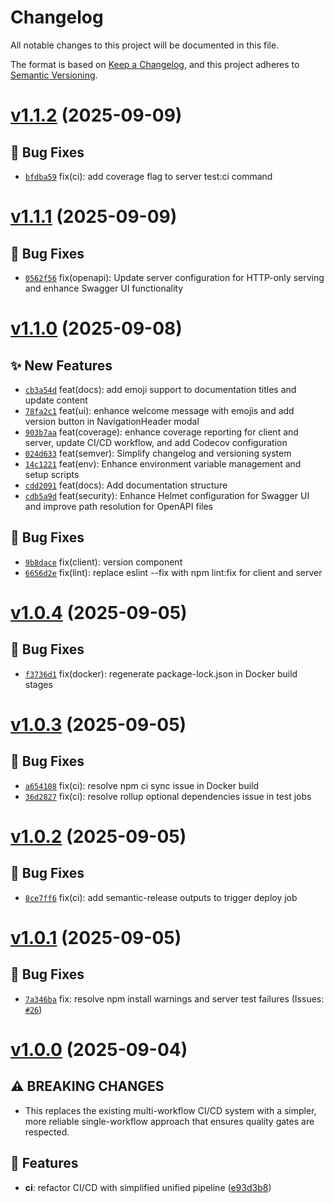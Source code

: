 # Changelog

All notable changes to this project will be documented in this file.

The format is based on [Keep a Changelog](https://keepachangelog.com/en/1.0.0/),
and this project adheres to [Semantic Versioning](https://semver.org/spec/v2.0.0.html).


# [v1.1.2](https://github.com/warteamx/lab1-todoApp/compare/v1.1.1...v1.1.2) (2025-09-09)

## 🐛 Bug Fixes
- [`bfdba59`](https://github.com/warteamx/lab1-todoApp/commit/bfdba59)  fix(ci): add coverage flag to server test:ci command

# [v1.1.1](https://github.com/warteamx/lab1-todoApp/compare/v1.1.0...v1.1.1) (2025-09-09)

## 🐛 Bug Fixes
- [`0562f56`](https://github.com/warteamx/lab1-todoApp/commit/0562f56)  fix(openapi): Update server configuration for HTTP-only serving and enhance Swagger UI functionality

# [v1.1.0](https://github.com/warteamx/lab1-todoApp/compare/v1.0.4...v1.1.0) (2025-09-08)

## ✨ New Features
- [`cb3a54d`](https://github.com/warteamx/lab1-todoApp/commit/cb3a54d)  feat(docs): add emoji support to documentation titles and update content 
- [`78fa2c1`](https://github.com/warteamx/lab1-todoApp/commit/78fa2c1)  feat(ui): enhance welcome message with emojis and add version button in NavigationHeader modal 
- [`903b7aa`](https://github.com/warteamx/lab1-todoApp/commit/903b7aa)  feat(coverage): enhance coverage reporting for client and server, update CI/CD workflow, and add Codecov configuration 
- [`024d633`](https://github.com/warteamx/lab1-todoApp/commit/024d633)  feat(semver): Simplify changelog and versioning system 
- [`14c1221`](https://github.com/warteamx/lab1-todoApp/commit/14c1221)  feat(env): Enhance environment variable management and setup scripts 
- [`cdd2091`](https://github.com/warteamx/lab1-todoApp/commit/cdd2091)  feat(docs): Add documentation structure 
- [`cdb5a9d`](https://github.com/warteamx/lab1-todoApp/commit/cdb5a9d)  feat(security): Enhance Helmet configuration for Swagger UI and improve path resolution for OpenAPI files 

## 🐛 Bug Fixes
- [`9b8dace`](https://github.com/warteamx/lab1-todoApp/commit/9b8dace)  fix(client): version component 
- [`6656d2e`](https://github.com/warteamx/lab1-todoApp/commit/6656d2e)  fix(lint): replace eslint --fix with npm lint:fix for client and server

# [v1.0.4](https://github.com/warteamx/lab1-todoApp/compare/v1.0.3...v1.0.4) (2025-09-05)

## 🐛 Bug Fixes

- [`f3736d1`](https://github.com/warteamx/lab1-todoApp/commit/f3736d1) fix(docker): regenerate package-lock.json in Docker build stages

# [v1.0.3](https://github.com/warteamx/lab1-todoApp/compare/v1.0.2...v1.0.3) (2025-09-05)

## 🐛 Bug Fixes

- [`a654108`](https://github.com/warteamx/lab1-todoApp/commit/a654108) fix(ci): resolve npm ci sync issue in Docker build
- [`36d2827`](https://github.com/warteamx/lab1-todoApp/commit/36d2827) fix(ci): resolve rollup optional dependencies issue in test jobs

# [v1.0.2](https://github.com/warteamx/lab1-todoApp/compare/v1.0.1...v1.0.2) (2025-09-05)

## 🐛 Bug Fixes

- [`8ce7ff6`](https://github.com/warteamx/lab1-todoApp/commit/8ce7ff6) fix(ci): add semantic-release outputs to trigger deploy job

# [v1.0.1](https://github.com/warteamx/lab1-todoApp/compare/v1.0.0...v1.0.1) (2025-09-05)

## 🐛 Bug Fixes

- [`7a346ba`](https://github.com/warteamx/lab1-todoApp/commit/7a346ba) fix: resolve npm install warnings and server test failures (Issues: [`#26`](https://github.com/warteamx/lab1-todoApp/issues/26))

# [v1.0.0](https://github.com/warteamx/lab1-todoApp/compare/...v1.0.0) (2025-09-04)

## ⚠ BREAKING CHANGES

- This replaces the existing multi-workflow CI/CD system with a simpler,
  more reliable single-workflow approach that ensures quality gates are respected.

## 🚀 Features

- **ci**: refactor CI/CD with simplified unified pipeline ([e93d3b8](https://github.com/warteamx/lab1-todoApp/commit/e93d3b88cee9b2aa8da537e0144864971ecd12ac))
